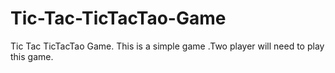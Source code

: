 # Tic-Tac-TicTacTao-Game
Tic Tac TicTacTao Game. This is a simple game .Two player will need to play this game. 

